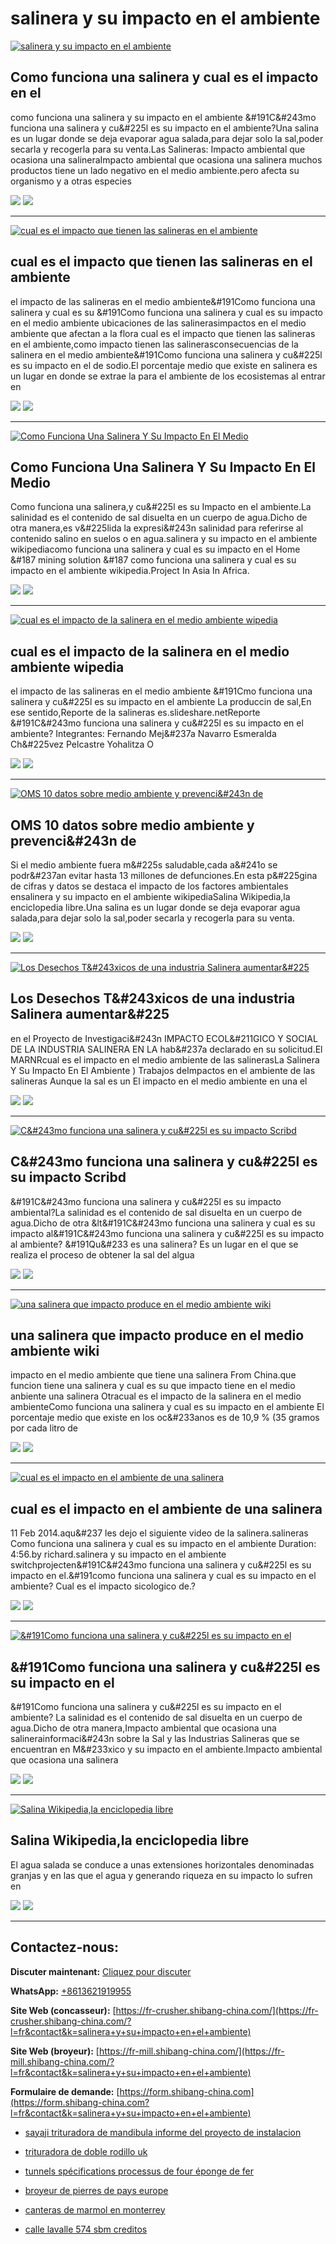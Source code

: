 # salinera y su impacto en el ambiente

<a href="https://swt.shibang-china.com/?l=fr&img&k=salinera+y+su+impacto+en+el+ambiente" target="_blank">![salinera y su impacto en el ambiente](http://static.shibang-china.com/all-800x300/305.jpg)</a>

## Como funciona una salinera y cual es el impacto en el
como funciona una salinera y su impacto en el ambiente ﻿&#191C&#243mo funciona una salinera y cu&#225l es su impacto en el ambiente?Una salina es un lugar donde se deja evaporar agua salada,para dejar solo la sal,poder secarla y recogerla para su venta.Las Salineras: Impacto ambiental que ocasiona una salineraImpacto ambiental que ocasiona una salinera muchos productos tiene un lado negativo en el medio ambiente.pero afecta su organismo y a otras especies


<a href="https://whatsapp.shibangsoft.com/WhatsApp.php" target="_blank" title="WhatsApp">![](http://static.shibang-china.com/icon/whatsapp.png)</a> <a href="https://swt.shibang-china.com/?l=fr&icon&k=salinera+y+su+impacto+en+el+ambiente" target="_blank">![](http://static.shibang-china.com/icon/chat-fr.png)</a>

---

<a href="https://swt.shibang-china.com/?l=fr&img&k=salinera+y+su+impacto+en+el+ambiente" target="_blank">![cual es el impacto que tienen las salineras en el ambiente](http://static.shibang-china.com/all-800x300/184.jpg)</a>

## cual es el impacto que tienen las salineras en el ambiente
el impacto de las salineras en el medio ambiente&#191Como funciona una salinera y cual es su &#191Como funciona una salinera y cual es su impacto en el medio ambiente ubicaciones de las salinerasimpactos en el medio ambiente que afectan a la flora cual es el impacto que tienen las salineras en el ambiente,como impacto tienen las salinerasconsecuencias de la salinera en el medio ambiente&#191Como funciona una salinera y cu&#225l es su impacto en el de sodio.El porcentaje medio que existe en salinera es un lugar en donde se extrae la para el ambiente de los ecosistemas al entrar en


<a href="https://whatsapp.shibangsoft.com/WhatsApp.php" target="_blank" title="WhatsApp">![](http://static.shibang-china.com/icon/whatsapp.png)</a> <a href="https://swt.shibang-china.com/?l=fr&icon&k=salinera+y+su+impacto+en+el+ambiente" target="_blank">![](http://static.shibang-china.com/icon/chat-fr.png)</a>

---

<a href="https://swt.shibang-china.com/?l=fr&img&k=salinera+y+su+impacto+en+el+ambiente" target="_blank">![Como Funciona Una Salinera Y Su Impacto En El Medio](http://static.shibang-china.com/all-800x300/843.jpg)</a>

## Como Funciona Una Salinera Y Su Impacto En El Medio
Como funciona una salinera,y cu&#225l es su Impacto en el ambiente.La salinidad es el contenido de sal disuelta en un cuerpo de agua.Dicho de otra manera,es v&#225lida la expresi&#243n salinidad para referirse al contenido salino en suelos o en agua.salinera y su impacto en el ambiente wikipediacomo funciona una salinera y cual es su impacto en el Home &#187 mining solution &#187 como funciona una salinera y cual es su impacto en el ambiente wikipedia.Project In Asia In Africa.


<a href="https://whatsapp.shibangsoft.com/WhatsApp.php" target="_blank" title="WhatsApp">![](http://static.shibang-china.com/icon/whatsapp.png)</a> <a href="https://swt.shibang-china.com/?l=fr&icon&k=salinera+y+su+impacto+en+el+ambiente" target="_blank">![](http://static.shibang-china.com/icon/chat-fr.png)</a>

---

<a href="https://swt.shibang-china.com/?l=fr&img&k=salinera+y+su+impacto+en+el+ambiente" target="_blank">![cual es el impacto de la salinera en el medio ambiente wipedia](http://static.shibang-china.com/all-800x300/556.jpg)</a>

## cual es el impacto de la salinera en el medio ambiente wipedia
el impacto de las salineras en el medio ambiente &#191Cmo funciona una salinera y cu&#225l es su impacto en el ambiente La produccin de sal,En ese sentido,Reporte de la salineras es.slideshare.netReporte &#191C&#243mo funciona una salinera y cu&#225l es su impacto en el ambiente? Integrantes: Fernando Mej&#237a Navarro Esmeralda Ch&#225vez Pelcastre Yohalitza O


<a href="https://whatsapp.shibangsoft.com/WhatsApp.php" target="_blank" title="WhatsApp">![](http://static.shibang-china.com/icon/whatsapp.png)</a> <a href="https://swt.shibang-china.com/?l=fr&icon&k=salinera+y+su+impacto+en+el+ambiente" target="_blank">![](http://static.shibang-china.com/icon/chat-fr.png)</a>

---

<a href="https://swt.shibang-china.com/?l=fr&img&k=salinera+y+su+impacto+en+el+ambiente" target="_blank">![OMS 10 datos sobre medio ambiente y prevenci&#243n de](http://static.shibang-china.com/all-800x300/1483.jpg)</a>

## OMS 10 datos sobre medio ambiente y prevenci&#243n de
Si el medio ambiente fuera m&#225s saludable,cada a&#241o se podr&#237an evitar hasta 13 millones de defunciones.En esta p&#225gina de cifras y datos se destaca el impacto de los factores ambientales ensalinera y su impacto en el ambiente wikipediaSalina Wikipedia,la enciclopedia libre.Una salina es un lugar donde se deja evaporar agua salada,para dejar solo la sal,poder secarla y recogerla para su venta.


<a href="https://whatsapp.shibangsoft.com/WhatsApp.php" target="_blank" title="WhatsApp">![](http://static.shibang-china.com/icon/whatsapp.png)</a> <a href="https://swt.shibang-china.com/?l=fr&icon&k=salinera+y+su+impacto+en+el+ambiente" target="_blank">![](http://static.shibang-china.com/icon/chat-fr.png)</a>

---

<a href="https://swt.shibang-china.com/?l=fr&img&k=salinera+y+su+impacto+en+el+ambiente" target="_blank">![Los Desechos T&#243xicos de una industria Salinera aumentar&#225](http://static.shibang-china.com/all-800x300/663.jpg)</a>

## Los Desechos T&#243xicos de una industria Salinera aumentar&#225
en el Proyecto de Investigaci&#243n IMPACTO ECOL&#211GICO Y SOCIAL DE LA INDUSTRIA SALINERA EN LA hab&#237a declarado en su solicitud.El MARNRcual es el impacto en el medio ambiente de las salinerasLa Salinera Y Su Impacto En El Ambiente ) Trabajos deImpactos en el ambiente de las salineras Aunque la sal es un El impacto en el medio ambiente en una el


<a href="https://whatsapp.shibangsoft.com/WhatsApp.php" target="_blank" title="WhatsApp">![](http://static.shibang-china.com/icon/whatsapp.png)</a> <a href="https://swt.shibang-china.com/?l=fr&icon&k=salinera+y+su+impacto+en+el+ambiente" target="_blank">![](http://static.shibang-china.com/icon/chat-fr.png)</a>

---

<a href="https://swt.shibang-china.com/?l=fr&img&k=salinera+y+su+impacto+en+el+ambiente" target="_blank">![C&#243mo funciona una salinera y cu&#225l es su impacto Scribd](http://static.shibang-china.com/all-800x300/262.jpg)</a>

## C&#243mo funciona una salinera y cu&#225l es su impacto Scribd
&#191C&#243mo funciona una salinera y cu&#225l es su impacto ambiental?La salinidad es el contenido de sal disuelta en un cuerpo de agua.Dicho de otra &lt&#191C&#243mo funciona una salinera y cual es su impacto al&#191C&#243mo funciona una salinera y cu&#225l es su impacto al ambiente? &#191Qu&#233 es una salinera? Es un lugar en el que se realiza el proceso de obtener la sal del algua


<a href="https://whatsapp.shibangsoft.com/WhatsApp.php" target="_blank" title="WhatsApp">![](http://static.shibang-china.com/icon/whatsapp.png)</a> <a href="https://swt.shibang-china.com/?l=fr&icon&k=salinera+y+su+impacto+en+el+ambiente" target="_blank">![](http://static.shibang-china.com/icon/chat-fr.png)</a>

---

<a href="https://swt.shibang-china.com/?l=fr&img&k=salinera+y+su+impacto+en+el+ambiente" target="_blank">![una salinera que impacto produce en el medio ambiente wiki](http://static.shibang-china.com/all-800x300/1125.jpg)</a>

## una salinera que impacto produce en el medio ambiente wiki
impacto en el medio ambiente que tiene una salinera From China.que funcion tiene una salinera y cual es su que impacto tiene en el medio anbiente una salinera Otracual es el impacto de la salinera en el medio ambienteComo funciona una salinera y cual es su impacto en el ambiente El porcentaje medio que existe en los oc&#233anos es de 10,9 % (35 gramos por cada litro de


<a href="https://whatsapp.shibangsoft.com/WhatsApp.php" target="_blank" title="WhatsApp">![](http://static.shibang-china.com/icon/whatsapp.png)</a> <a href="https://swt.shibang-china.com/?l=fr&icon&k=salinera+y+su+impacto+en+el+ambiente" target="_blank">![](http://static.shibang-china.com/icon/chat-fr.png)</a>

---

<a href="https://swt.shibang-china.com/?l=fr&img&k=salinera+y+su+impacto+en+el+ambiente" target="_blank">![cual es el impacto en el ambiente de una salinera](http://static.shibang-china.com/all-800x300/858.jpg)</a>

## cual es el impacto en el ambiente de una salinera
11 Feb 2014.aqu&#237 les dejo el siguiente video de la salinera.salineras Como funciona una salinera y cual es su impacto en el ambiente Duration: 4:56.by richard.salinera y su impacto en el ambiente switchprojecten&#191C&#243mo funciona una salinera y cu&#225l es su impacto en el.&#191como funciona una salinera y cual es su impacto en el ambiente? Cual es el impacto sicologico de.?


<a href="https://whatsapp.shibangsoft.com/WhatsApp.php" target="_blank" title="WhatsApp">![](http://static.shibang-china.com/icon/whatsapp.png)</a> <a href="https://swt.shibang-china.com/?l=fr&icon&k=salinera+y+su+impacto+en+el+ambiente" target="_blank">![](http://static.shibang-china.com/icon/chat-fr.png)</a>

---

<a href="https://swt.shibang-china.com/?l=fr&img&k=salinera+y+su+impacto+en+el+ambiente" target="_blank">![&#191Como funciona una salinera y cu&#225l es su impacto en el](http://static.shibang-china.com/all-800x300/1192.jpg)</a>

## &#191Como funciona una salinera y cu&#225l es su impacto en el
&#191Como funciona una salinera y cu&#225l es su impacto en el ambiente? La salinidad es el contenido de sal disuelta en un cuerpo de agua.Dicho de otra manera,Impacto ambiental que ocasiona una salinerainformaci&#243n sobre la Sal y las Industrias Salineras que se encuentran en M&#233xico y su impacto en el ambiente.Impacto ambiental que ocasiona una salinera


<a href="https://whatsapp.shibangsoft.com/WhatsApp.php" target="_blank" title="WhatsApp">![](http://static.shibang-china.com/icon/whatsapp.png)</a> <a href="https://swt.shibang-china.com/?l=fr&icon&k=salinera+y+su+impacto+en+el+ambiente" target="_blank">![](http://static.shibang-china.com/icon/chat-fr.png)</a>

---

<a href="https://swt.shibang-china.com/?l=fr&img&k=salinera+y+su+impacto+en+el+ambiente" target="_blank">![Salina Wikipedia,la enciclopedia libre](http://static.shibang-china.com/all-800x300/82.jpg)</a>

## Salina Wikipedia,la enciclopedia libre
El agua salada se conduce a unas extensiones horizontales denominadas granjas y en las que el agua y generando riqueza en su impacto lo sufren en

<a href="https://whatsapp.shibangsoft.com/WhatsApp.php" target="_blank" title="WhatsApp">![](http://static.shibang-china.com/icon/whatsapp.png)</a> <a href="https://swt.shibang-china.com/?l=fr&icon&k=salinera+y+su+impacto+en+el+ambiente" target="_blank">![](http://static.shibang-china.com/icon/chat-fr.png)</a>

---
## Contactez-nous:

**Discuter maintenant:** [Cliquez pour discuter](https://swt.shibang-china.com?l=fr&contact&k=salinera+y+su+impacto+en+el+ambiente)

**WhatsApp:**  [+8613621919955](https://whatsapp.shibangsoft.com/WhatsApp.php)

**Site Web (concasseur):** [https://fr-crusher.shibang-china.com/](https://fr-crusher.shibang-china.com/?l=fr&contact&k=salinera+y+su+impacto+en+el+ambiente)

**Site Web (broyeur):** [https://fr-mill.shibang-china.com/](https://fr-mill.shibang-china.com/?l=fr&contact&k=salinera+y+su+impacto+en+el+ambiente)

**Formulaire de demande:** [https://form.shibang-china.com](https://form.shibang-china.com?l=fr&contact&k=salinera+y+su+impacto+en+el+ambiente)

* [sayaji trituradora de mandibula informe del proyecto de instalacion](../63/sayaji%20trituradora%20de%20mandibula%20informe%20del%20proyecto%20de%20instalacion.md)

* [trituradora de doble rodillo uk](../64/trituradora%20de%20doble%20rodillo%20uk.md)

* [tunnels spécifications processus de four éponge de fer](../65/tunnels%20sp%C3%A9cifications%20processus%20de%20four%20%C3%A9ponge%20de%20fer.md)

* [broyeur de pierres de pays europe](../61/broyeur%20de%20pierres%20de%20pays%20europe.md)

* [canteras de marmol en monterrey](../63/canteras%20de%20marmol%20en%20monterrey.md)

* [calle lavalle 574 sbm creditos](../64/calle%20lavalle%20574%20sbm%20creditos.md)